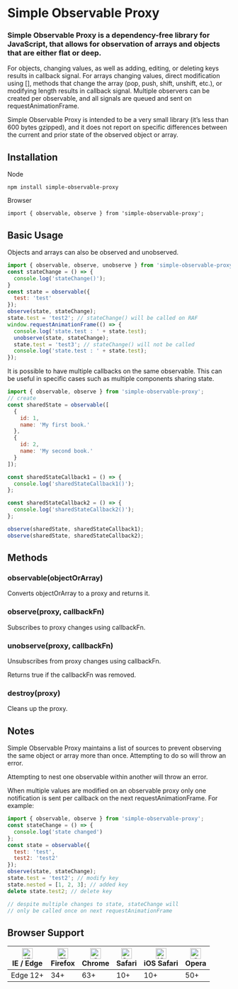 # Simple Observable Proxy
### Simple Observable Proxy is a dependency-free library for JavaScript, that allows for observation of arrays and objects that are either flat or deep.

For objects, changing values, as well as adding, editing, or deleting keys results in callback signal. For arrays changing values, direct modification using \[\], methods that change the array (pop, push, shift, unshift, etc.), or modifying length results in callback signal. Multiple observers can be created per observable, and all signals are queued and sent on requestAnimationFrame.

Simple Observable Proxy is intended to be a very small library (it’s less than 600 bytes gzipped), and it does not report on specific differences between the current and prior state of the observed object or array.

## Installation

Node
```
npm install simple-observable-proxy
```

Browser
```
import { observable, observe } from 'simple-observable-proxy';
```

## Basic Usage

Objects and arrays can also be observed and unobserved.

```js
import { observable, observe, unobserve } from 'simple-observable-proxy';
const stateChange = () => {
  console.log('stateChange()');
}
const state = observable({
  test: 'test'
});
observe(state, stateChange);
state.test = 'test2'; // stateChange() will be called on RAF
window.requestAnimationFrame(() => {
  console.log('state.test : ' + state.test);
  unobserve(state, stateChange);
  state.test = 'test3'; // stateChange() will not be called
  console.log('state.test : ' + state.test);
});
```

It is possible to have multiple callbacks on the same observable. This can be useful in specific cases such as multiple components sharing state.

```js
import { observable, observe } from 'simple-observable-proxy';
// create 
const sharedState = observable([
  {
    id: 1,
    name: 'My first book.'
  },
  {
    id: 2,
    name: 'My second book.'
  }
]);

const sharedStateCallback1 = () => {
  console.log('sharedStateCallback1()');
};

const sharedStateCallback2 = () => {
  console.log('sharedStateCallback2()');
};

observe(sharedState, sharedStateCallback1);
observe(sharedState, sharedStateCallback2);
```

## Methods

### observable(objectOrArray)
Converts objectOrArray to a proxy and returns it.

### observe(proxy, callbackFn)
Subscribes to proxy changes using callbackFn.

### unobserve(proxy, callbackFn)
Unsubscribes from proxy changes using callbackFn.

Returns true if the callbackFn was removed.

### destroy(proxy)
Cleans up the proxy.

## Notes

Simple Observable Proxy maintains a list of sources to prevent observing the same object or array more than once. Attempting to do so will throw an error.

Attempting to nest one observable within another will throw an error.

When multiple values are modified on an observable proxy only one notification is sent per callback on the next requestAnimationFrame. For example:

```js
import { observable, observe } from 'simple-observable-proxy';
const stateChange = () => {
  console.log('state changed')
};
const state = observable({
  test: 'test',
  test2: 'test2'
});
observe(state, stateChange);
state.test = 'test2'; // modify key
state.nested = [1, 2, 3]; // added key
delete state.test2; // delete key

// despite multiple changes to state, stateChange will 
// only be called once on next requestAnimationFrame
```

## Browser Support
| [<img src="https://raw.githubusercontent.com/alrra/browser-logos/master/src/edge/edge_48x48.png" alt="IE / Edge" width="24px" height="24px" />](http://gotbahn.github.io/browsers-support-badges/)</br>IE / Edge | [<img src="https://raw.githubusercontent.com/alrra/browser-logos/master/src/firefox/firefox_48x48.png" alt="Firefox" width="24px" height="24px" />](http://gotbahn.github.io/browsers-support-badges/)</br>Firefox | [<img src="https://raw.githubusercontent.com/alrra/browser-logos/master/src/chrome/chrome_48x48.png" alt="Chrome" width="24px" height="24px" />](http://gotbahn.github.io/browsers-support-badges/)</br>Chrome | [<img src="https://raw.githubusercontent.com/alrra/browser-logos/master/src/safari/safari_48x48.png" alt="Safari" width="24px" height="24px" />](http://gotbahn.github.io/browsers-support-badges/)</br>Safari | [<img src="https://raw.githubusercontent.com/alrra/browser-logos/master/src/safari-ios/safari-ios_48x48.png" alt="iOS Safari" width="24px" height="24px" />](http://gotbahn.github.io/browsers-support-badges/)</br>iOS Safari | [<img src="https://raw.githubusercontent.com/alrra/browser-logos/master/src/opera/opera_48x48.png" alt="Opera" width="24px" height="24px" />](http://gotbahn.github.io/browsers-support-badges/)</br>Opera |
| --------- | --------- | --------- | --------- | --------- | --------- |
| Edge 12+| 34+| 63+| 10+| 10+| 50+

